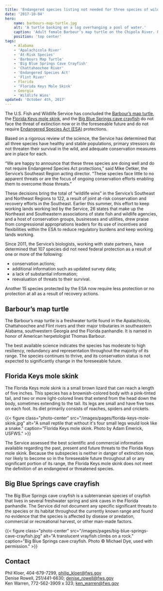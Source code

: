 ```yaml
---
title: 'Endangered species listing not needed for three species of wildlife in the Southeast'
date: '2017-10-04'
hero:
    name: barbours-map-turtle.jpg
    alt: 'A turtle basking on a log overhanging a pool of water.'
    caption: 'Adult female Barbour’s map turtle on the Chipola River. Photo by Jonathan Mays, Florida Fish and Wildlife Conservation Commission.'
    position: 'top center'
tags:
    - Alabama
    - 'Apalachicola River'
    - 'At-Risk Species'
    - 'Barbours Map Turtle'
    - 'Big Blue Springs Cave Crayfish'
    - 'Chattahoochee River'
    - 'Endangered Species Act'
    - 'Flint River'
    - Florida
    - 'Florida Keys Mole Skink'
    - Georgia
    - 'Wildlife Wins'
updated: 'October 4th, 2017'
---
```


The U.S. Fish and Wildlife Service has concluded the [Barbour’s map turtle](https://ecos.fws.gov/ecp0/profile/speciesProfile?spcode=C047), the [Florida Keys mole skink](https://ecos.fws.gov/ecp0/profile/speciesProfile?spcode=C03U), and the [Big Blue Springs cave crayfish](https://ecos.fws.gov/ecp0/profile/speciesProfile?spcode=K07B) do not face the threat of extinction now or in the foreseeable future and do not require [Endangered Species Act (ESA)](/endangered-species-act) protections. 

Based on a rigorous review of the science, the Service has determined that all three species have healthy and stable populations, primary stressors do not threaten their survival in the wild, and adequate conservation measures are in place for each. 

“We are happy to announce that these three species are doing well and do not require Endangered Species Act protections,” said Mike Oetker, the Service’s Southeast Region acting director. “These species face little to no apparent threats or are the focus of ongoing conservation efforts enabling them to overcome those threats.”

These decisions bring the total of “wildlife wins” in the Service’s Southeast and Northeast Regions to 122, a result of joint at-risk conservation and recovery efforts in the Southeast.  Earlier this summer, this effort to keep working lands working led by the Service, 26 states that make up the Northeast and Southeastern associations of state fish and wildlife agencies, and a host of conservation groups, businesses and utilities, drew praise from congressional appropriations leaders for its use of incentives and flexibilities within the ESA to reduce regulatory burdens and keep working lands working.

Since 2011, the Service’s biologists, working with state partners, have determined that 107 species did not need federal protection as a result of one or more of the following:

  - conservation actions;
  - additional information such as updated survey data;
  - a lack of substantial information;
  - reevaluation of threats to their survival.

Another 15 species protected by the ESA now require less protection or no protection at all as a result of recovery actions.

## Barbour’s map turtle

The Barbour’s map turtle is a freshwater turtle found in the Apalachicola, Chattahoochee  and Flint rivers and their major tributaries in southeastern Alabama, southwestern Georgia and the Florida panhandle. It is named in honor of American herpetologist Thomas Barbour.

The best available science indicates the species has moderate to high resiliency, redundancy and representation throughout the majority of its range. The species continues to thrive, and its conservation status is not expected to significantly change in the foreseeable future.

## Florida Keys mole skink

The Florida Keys mole skink is a small brown lizard that can reach a length of five inches.  This species has a brownish-colored body with a pink-tinted tail, and two or more light-colored lines that extend from the head down the body, sometimes extending to the tail. Its legs are small and have five toes on each foot.  Its diet primarily consists of roaches, spiders and crickets.

{{< figure class="photo-center" src="/images/pages/florida-keys-mole-skink.jpg" alt="A small reptile that without it's four small legs would look like a snake." caption="Florida Keys mole skink. Photo by Adam Emerick, USFWS." >}}

The Service assessed the best scientific and commercial information available regarding the past, present and future threats to the Florida Keys mole skink.  Because the subspecies is neither in danger of extinction now, nor likely to become so in the foreseeable future throughout all or any significant portion of its range, the Florida Keys mole skink does not meet the definition of an endangered or threatened species.

## Big Blue Springs cave crayfish

The Big Blue Springs cave crayfish is a subterranean species of crayfish that lives in several freshwater spring and sink caves in the Florida panhandle. The Service did not document any specific significant threats to the species or its habitat throughout the currently known range and found no evidence that the species is affected by disease or predation, commercial or recreational harvest, or other man-made factors.

{{< figure class="photo-center" src="/images/pages/big-blue-springs-cave-crayfish.jpg" alt="A translucent vrayfish climbs on a rock." caption="Big Blue Springs cave crayfish.  Photo © Michael Dye, used with permission." >}}

## Contact

Phil Kloer, 404-679-7299, [philip_kloer@fws.gov](mailto:philip_kloer@fws.gov)  
Denise Rowell, 251/441-6630; [denise_rowell@fws.gov](mailto:denise_rowell@fws.gov)  
Ken Warren, 772-562-3909 x 323; [ken_warren@fws.gov](mailto:ken_warren@fws.gov)  
